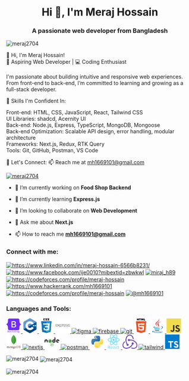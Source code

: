 <h1 align="center">Hi 👋, I'm Meraj Hossain</h1>
<h3 align="center">A passionate web developer from Bangladesh</h3>

<p align="left"> <img src="https://komarev.com/ghpvc/?username=meraj2704&label=Profile%20views&color=0e75b6&style=flat" alt="meraj2704" /> </p>
<p align='left'>👋 Hi, I'm Meraj Hossain! <br/>
🚀 Aspiring Web Developer | 💻 Coding Enthusiast<br/><br/>
I'm passionate about building intuitive and responsive web experiences. From front-end to back-end, I’m committed to learning and growing as a full-stack developer.

🔧 Skills I'm Confident In:

Front-end: HTML, CSS, JavaScript, React, Tailwind CSS<br/>
UI Libraries: shadcd, Acernity UI<br/>
Back-end: Node.js, Express, TypeScript, MongoDB, Mongoose<br/>
Back-end Optimization: Scalable API design, error handling, modular architecture<br/>
Frameworks: Next.js, Redux, RTK Query <br/>
Tools: Git, GitHub, Postman, VS Code

🎯 Let's Connect:
📫 Reach me at mh1669101@gmail.com</p>


<p align="left"> <a href="https://github.com/ryo-ma/github-profile-trophy"><img src="https://github-profile-trophy.vercel.app/?username=meraj2704" alt="meraj2704" /></a> </p>

- 🔭 I’m currently working on **Food Shop Backend**

- 🌱 I’m currently learning **Express.js**

- 👯 I’m looking to collaborate on **Web Development**

- 💬 Ask me about **Next.js**

- 📫 How to reach me **mh1669101@gmail.com**

<h3 align="left">Connect with me:</h3>
<p align="left">
<a href="https://linkedin.com/in/https://www.linkedin.com/in/meraj-hossain-6566b8231/" target="blank"><img align="center" src="https://raw.githubusercontent.com/rahuldkjain/github-profile-readme-generator/master/src/images/icons/Social/linked-in-alt.svg" alt="https://www.linkedin.com/in/meraj-hossain-6566b8231/" height="30" width="40" /></a>
<a href="https://fb.com/https://www.facebook.com/ije0010?mibextid=zbwkwl" target="blank"><img align="center" src="https://raw.githubusercontent.com/rahuldkjain/github-profile-readme-generator/master/src/images/icons/Social/facebook.svg" alt="https://www.facebook.com/ije0010?mibextid=zbwkwl" height="30" width="40" /></a>
<a href="https://instagram.com/miraj_h89" target="blank"><img align="center" src="https://raw.githubusercontent.com/rahuldkjain/github-profile-readme-generator/master/src/images/icons/Social/instagram.svg" alt="miraj_h89" height="30" width="40" /></a>
<a href="https://www.codechef.com/users/https://codeforces.com/profile/meraj-hossain" target="blank"><img align="center" src="https://cdn.jsdelivr.net/npm/simple-icons@3.1.0/icons/codechef.svg" alt="https://codeforces.com/profile/meraj-hossain" height="30" width="40" /></a>
<a href="https://www.hackerrank.com/https://www.hackerrank.com/mh1669101" target="blank"><img align="center" src="https://raw.githubusercontent.com/rahuldkjain/github-profile-readme-generator/master/src/images/icons/Social/hackerrank.svg" alt="https://www.hackerrank.com/mh1669101" height="30" width="40" /></a>
<a href="https://codeforces.com/profile/https://codeforces.com/profile/meraj-hossain" target="blank"><img align="center" src="https://raw.githubusercontent.com/rahuldkjain/github-profile-readme-generator/master/src/images/icons/Social/codeforces.svg" alt="https://codeforces.com/profile/meraj-hossain" height="30" width="40" /></a>
<a href="https://www.hackerearth.com/@mh1669101" target="blank"><img align="center" src="https://raw.githubusercontent.com/rahuldkjain/github-profile-readme-generator/master/src/images/icons/Social/hackerearth.svg" alt="@mh1669101" height="30" width="40" /></a>
</p>

<h3 align="left">Languages and Tools:</h3>
<p align="left"> <a href="https://getbootstrap.com" target="_blank" rel="noreferrer"> <img src="https://raw.githubusercontent.com/devicons/devicon/master/icons/bootstrap/bootstrap-plain-wordmark.svg" alt="bootstrap" width="40" height="40"/> </a> <a href="https://www.w3schools.com/cpp/" target="_blank" rel="noreferrer"> <img src="https://raw.githubusercontent.com/devicons/devicon/master/icons/cplusplus/cplusplus-original.svg" alt="cplusplus" width="40" height="40"/> </a> <a href="https://www.w3schools.com/css/" target="_blank" rel="noreferrer"> <img src="https://raw.githubusercontent.com/devicons/devicon/master/icons/css3/css3-original-wordmark.svg" alt="css3" width="40" height="40"/> </a> <a href="https://expressjs.com" target="_blank" rel="noreferrer"> <img src="https://raw.githubusercontent.com/devicons/devicon/master/icons/express/express-original-wordmark.svg" alt="express" width="40" height="40"/> </a> <a href="https://www.figma.com/" target="_blank" rel="noreferrer"> <img src="https://www.vectorlogo.zone/logos/figma/figma-icon.svg" alt="figma" width="40" height="40"/> </a> <a href="https://firebase.google.com/" target="_blank" rel="noreferrer"> <img src="https://www.vectorlogo.zone/logos/firebase/firebase-icon.svg" alt="firebase" width="40" height="40"/> </a> <a href="https://git-scm.com/" target="_blank" rel="noreferrer"> <img src="https://www.vectorlogo.zone/logos/git-scm/git-scm-icon.svg" alt="git" width="40" height="40"/> </a> <a href="https://www.w3.org/html/" target="_blank" rel="noreferrer"> <img src="https://raw.githubusercontent.com/devicons/devicon/master/icons/html5/html5-original-wordmark.svg" alt="html5" width="40" height="40"/> </a> <a href="https://www.java.com" target="_blank" rel="noreferrer"> <img src="https://raw.githubusercontent.com/devicons/devicon/master/icons/java/java-original.svg" alt="java" width="40" height="40"/> </a> <a href="https://developer.mozilla.org/en-US/docs/Web/JavaScript" target="_blank" rel="noreferrer"> <img src="https://raw.githubusercontent.com/devicons/devicon/master/icons/javascript/javascript-original.svg" alt="javascript" width="40" height="40"/> </a> <a href="https://www.mongodb.com/" target="_blank" rel="noreferrer"> <img src="https://raw.githubusercontent.com/devicons/devicon/master/icons/mongodb/mongodb-original-wordmark.svg" alt="mongodb" width="40" height="40"/> </a> <a href="https://nextjs.org/" target="_blank" rel="noreferrer"> <img src="https://cdn.worldvectorlogo.com/logos/nextjs-2.svg" alt="nextjs" width="40" height="40"/> </a> <a href="https://nodejs.org" target="_blank" rel="noreferrer"> <img src="https://raw.githubusercontent.com/devicons/devicon/master/icons/nodejs/nodejs-original-wordmark.svg" alt="nodejs" width="40" height="40"/> </a> <a href="https://postman.com" target="_blank" rel="noreferrer"> <img src="https://www.vectorlogo.zone/logos/getpostman/getpostman-icon.svg" alt="postman" width="40" height="40"/> </a> <a href="https://www.python.org" target="_blank" rel="noreferrer"> <img src="https://raw.githubusercontent.com/devicons/devicon/master/icons/python/python-original.svg" alt="python" width="40" height="40"/> </a> <a href="https://reactjs.org/" target="_blank" rel="noreferrer"> <img src="https://raw.githubusercontent.com/devicons/devicon/master/icons/react/react-original-wordmark.svg" alt="react" width="40" height="40"/> </a> <a href="https://redux.js.org" target="_blank" rel="noreferrer"> <img src="https://raw.githubusercontent.com/devicons/devicon/master/icons/redux/redux-original.svg" alt="redux" width="40" height="40"/> </a> <a href="https://tailwindcss.com/" target="_blank" rel="noreferrer"> <img src="https://www.vectorlogo.zone/logos/tailwindcss/tailwindcss-icon.svg" alt="tailwind" width="40" height="40"/> </a> <a href="https://www.typescriptlang.org/" target="_blank" rel="noreferrer"> <img src="https://raw.githubusercontent.com/devicons/devicon/master/icons/typescript/typescript-original.svg" alt="typescript" width="40" height="40"/> </a> </p>




<p><img align="left" src="https://github-readme-stats.vercel.app/api/top-langs?username=meraj2704&show_icons=true&locale=en&layout=compact" alt="meraj2704" /></p>

<p>&nbsp;<img align="center" src="https://github-readme-stats.vercel.app/api?username=meraj2704&show_icons=true&locale=en" alt="meraj2704" /></p>

<p><img align="center" src="https://github-readme-streak-stats.herokuapp.com/?user=meraj2704&" alt="meraj2704" /></p>
